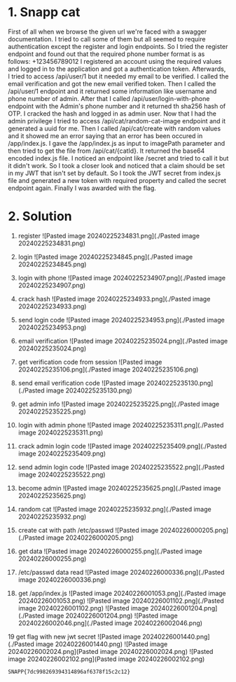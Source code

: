 # 1. Snapp cat

First of all when we browse the given url we're faced with a swagger documentation. 
I tried to call some of them but all seemed to require authentication except the register and login endpoints.
So I tried the register endpoint and found out that the required phone number format is as follows: +123456789012
I registered an account using the required values and logged in to the application and got a authentication token.
Afterwards, I tried to access /api/user/1 but it needed my email to be verified. I called the email verification and got the new email verified token.
Then I called the /api/user/1 endpoint and it returned some information like username and phone number of admin.
After that I called /api/user/login-with-phone endpoint with the Admin's phone number and it returned th sha256 hash of OTP.
I cracked the hash and logged in as admin user.
Now that I had the admin privilege I tried to access /api/cat/random-cat-image endpoint and it generated a uuid for me.
Then I called /api/cat/create with random values and it showed me an error saying that an error has been occured in /app/index.js. I gave the /app/index.js as input to imagePath parameter and then tried to get the file from /api/cat/{catId}.
It returned the base64 encoded index.js file. I noticed an endpoint like /secret and tried to call it but it didn't work. So I took a closer look and noticed that a claim should be set in my JWT that isn't set by default. So I took the JWT secret from index.js file and generated a new token with required property and called the secret endpoint again. 
Finally I was awarded with the flag.

# 2. Solution

1. register
![Pasted image 20240225234831.png](./Pasted image 20240225234831.png)

2. login
![Pasted image 20240225234845.png](./Pasted image 20240225234845.png)


3. login with phone
![Pasted image 20240225234907.png](./Pasted image 20240225234907.png)

4. crack hash
![Pasted image 20240225234933.png](./Pasted image 20240225234933.png)

5. send login code
![Pasted image 20240225234953.png](./Pasted image 20240225234953.png)


6. email verification
![Pasted image 20240225235024.png](./Pasted image 20240225235024.png)


7.  get verification code from session
![Pasted image 20240225235106.png](./Pasted image 20240225235106.png)

8. send email verification code
![Pasted image 20240225235130.png](./Pasted image 20240225235130.png)

9. get admin info
![Pasted image 20240225235225.png](./Pasted image 20240225235225.png)

10. login with admin phone
![Pasted image 20240225235311.png](./Pasted image 20240225235311.png)

11. crack admin login code
![Pasted image 20240225235409.png](./Pasted image 20240225235409.png)

12. send admin login code
![Pasted image 20240225235522.png](./Pasted image 20240225235522.png)

13. become admin
![Pasted image 20240225235625.png](./Pasted image 20240225235625.png)


14. random cat
![Pasted image 20240225235932.png](./Pasted image 20240225235932.png)

15. create cat with path /etc/passwd
![Pasted image 20240226000205.png](./Pasted image 20240226000205.png)

16. get data
![Pasted image 20240226000255.png](./Pasted image 20240226000255.png)

17. /etc/passwd data read
![Pasted image 20240226000336.png](./Pasted image 20240226000336.png)

18. get /app/index.js
![Pasted image 20240226001053.png](./Pasted image 20240226001053.png)
![Pasted image 20240226001102.png](./Pasted image 20240226001102.png)
![Pasted image 20240226001204.png](./Pasted image 20240226001204.png)
![Pasted image 20240226002046.png](./Pasted image 20240226002046.png)


19 get flag with new jwt secret
![Pasted image 20240226001440.png](./Pasted image 20240226001440.png)
![Pasted image 20240226002024.png](Pasted image 20240226002024.png)
![Pasted image 20240226002102.png](Pasted image 20240226002102.png)


```
SNAPP{7dc998269394314896af6378f15c2c12}
```